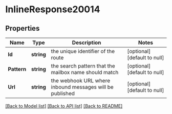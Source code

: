# InlineResponse20014

## Properties
Name | Type | Description | Notes
------------ | ------------- | ------------- | -------------
**Id** | **string** | the unique identifier of the route | [optional] [default to null]
**Pattern** | **string** | the search pattern that the mailbox name should match | [optional] [default to null]
**Url** | **string** | the webhook URL where inbound messages will be published | [optional] [default to null]

[[Back to Model list]](../README.md#documentation-for-models) [[Back to API list]](../README.md#documentation-for-api-endpoints) [[Back to README]](../README.md)

